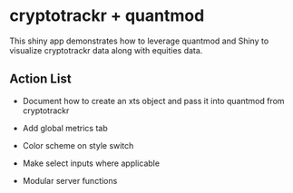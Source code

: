 # cryptotrackr + quantmod

This shiny app demonstrates how to leverage quantmod and Shiny to visualize cryptotrackr data along with equities data.

## Action List

-   Document how to create an xts object and pass it into quantmod from cryptotrackr

-   Add global metrics tab

-   Color scheme on style switch

-   Make select inputs where applicable

-   Modular server functions
